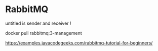 # RabbitMQ

untitled is sender and receiver !

docker pull rabbitmq:3-management

https://examples.javacodegeeks.com/rabbitmq-tutorial-for-beginners/
